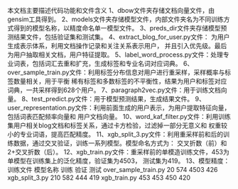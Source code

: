 本文档主要描述代码功能和文件含义
1、dbow文件夹存储文档向量文件，由gensim工具得到。
2、models文件夹存储模型文件，内部文件夹名为不同训练方式得到的模型名称，以精度命名单一模型文件。
3、preds_dir文件夹存储模型预测结果文件，包括验证集和测试集。
4、extract_blog_for_user.py文件： 为用户生成表示体系，利用文档操作记录和关注关系表示用户，
并且引入优先级。最后为用户抽取相关文档，用户特征提取。
5、label_word_process.py文件：处理专业词表，包括词汇去重和扩充，生成标签和专业名词对应词典。
6、over_sample_train.py文件：利用标签分布信息对用户进行重采样，采样概率与标签数量相关，用于平衡
稀有标签和多数标签的不平衡性，结果为用户和标签对应词典，一共采样得到628个用户。
7、paragraph2vec.py文件：用于训练文档向量。
8、test_predict.py文件：用于模型预测结果，生成结果文件。
9、user_representation.py文件：利用前面生成的用户表示，为用户提取特征向量，包括词表匹配频率向量和
用户文档向量。
10、word_kaf_filter.py文件：利用训练集用户相关blog文档和标签关系，通过卡方检验，过滤掉一部分无意义和
权重较小的专业词语，提高匹配精度。
11、xgb_split_3.py文件：利用重采样前和后的训练数据，通过交叉验证，训练一系列模型。模型命名方式为：
交叉折数（前）和2+交叉折数（后）。
12、xgb_train.py文件：重采样前的单模造训练文件，453为单模型在训练集上的泛化精度，验证集为4503，
测试集为419。
13、模型精度：
 训练文件           模型名称        训练      验证      测试
over_sample_train.py 20          574      4503      426
xgb_split_3.py       210         582      444       419
xgb_train.py         453         453      450       420